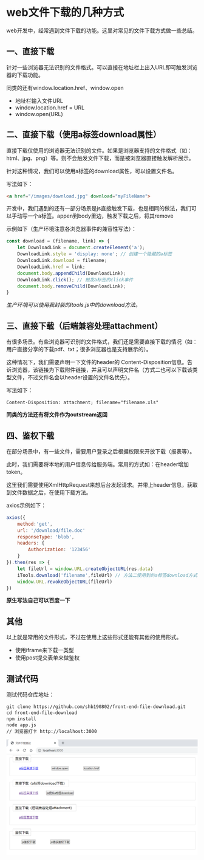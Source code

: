 # web文件下载的几种方式



web开发中，经常遇到文件下载的功能。这里对常见的文件下载方式做一些总结。



## 一、直接下载

针对一些浏览器无法识别的文件格式。可以直接在地址栏上出入URL即可触发浏览器的下载功能。

同类的还有window.location.href、window.open

* 地址栏输入文件URL
* window.location.href = URL
* window.open(URL)



## 二、直接下载（使用a标签download属性）

直接下载仅使用的浏览器无法识别的文件。如果是浏览器支持的文件格式（如：html、jpg、png）等。则不会触发文件下载，而是被浏览器直接触发解析展示。

针对这种情况，我们可以使用a标签的download属性，可以设置文件名。

写法如下：

```html
<a href="/images/download.jpg" download="myFileName">
```

开发中，我们遇到的还有一部分场景是js直接触发下载，也是相同的做法，我们可以手动写一个a标签。appen到body里边，触发下载之后，将其remove

示例如下（生产环境注意各浏览器事件的兼容性写法）：

```javascript
const download = (filename, link) => {
	let DownloadLink = document.createElement('a'); 
    DownloadLink.style = 'display: none'; // 创建一个隐藏的a标签
    DownloadLink.download = filename;
    DownloadLink.href = link;
    document.body.appendChild(DownloadLink);
    DownloadLink.click(); // 触发a标签的click事件
    document.body.removeChild(DownloadLink);
}
```

*生产环境可以使用我封装的itools.js中的download方法。*



## 三、直接下载（后端兼容处理attachment）

有很多场景。有些浏览器可识别的文件格式，我们还是需要直接下载的情况（如：用户直接分享的下载pdf、txt；很多浏览器也是支持展示的）。

这种情况下，我们需要声明一下文件的header的 Content-Disposition信息。告诉浏览器，该链接为下载附件链接，并且可以声明文件名（方式二也可以下载该类型文件，不过文件名会以header设置的文件名优先）。

写法如下：

```
Content-Disposition: attachment; filename="filename.xls" 
```



**同类的方法还有将文件作为outstream返回**



## 四、鉴权下载

在部分场景中，有一些文件，需要用户登录之后根据权限来开放下载（报表等）。

此时，我们需要将本地的用户信息传给服务端。常用的方式如：在header增加token。

这里我们需要使用XmlHttpRequest来想后台发起请求。并带上header信息，获取到文件数据之后，在使用下载方法。

axios示例如下：

```javascript
axios({
    method:'get',
    url: '/download/file.doc'
    responseType: 'blob',
    headers: {
    	Authorization: '123456'
	}
}).then(res => {
    let fileUrl = window.URL.createObjectURL(res.data)
    iTools.download('filename',fileUrl) // 方法二使用到的a标签download方式。
    window.URL.revokeObjectURL(fileUrl)
})
```



**原生写法自己可以百度一下**



## 其他

以上就是常用的文件形式，不过在使用上这些形式还能有其他的使用形式。

* 使用iframe来下载一类型
* 使用post提交表单来做鉴权


## 测试代码



测试代码仓库地址：
```
git clone https://github.com/shb190802/front-end-file-download.git
cd front-end-file-download
npm install
node app.js
// 浏览器打卡 http://localhost:3000
```


![](./static/file/file_download.png)